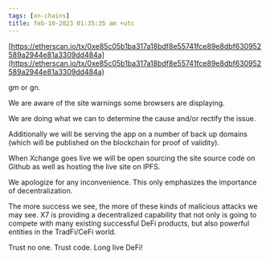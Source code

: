 ```yaml
---
tags: [on-chains]
title: feb-10-2023 01:35:35 am +utc
---
```


[https://etherscan.io/tx/0xe85c05b1ba317a18bdf8e55741fce89e8dbf630952589a2944e81a3309dd484a](https://etherscan.io/tx/0xe85c05b1ba317a18bdf8e55741fce89e8dbf630952589a2944e81a3309dd484a)

gm or gn.

We are aware of the site warnings some browsers are displaying.

We are doing what we can to determine the cause and/or rectify the issue.

Additionally we will be serving the app on a number of back up domains (which will be published on the blockchain for proof of validity).

When Xchange goes live we will be open sourcing the site source code on Github as well as hosting the live site on IPFS.

We apologize for any inconvenience. This only emphasizes the importance of decentralization.

The more success we see, the more of these kinds of malicious attacks we may see. X7 is providing a decentralized capability that not only is going to compete with many existing successful DeFi products, but also powerful entities in the TradFi/CeFi world.

Trust no one. Trust code. Long live DeFi!
